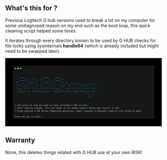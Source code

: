 ## What's this for ? 
Previous Logitech G hub versions used to break a lot on my computer for some undiagnosed reason on my end such as the boot loop, this quick cleaning script helped some times.

It iterates through every directory known to be used by G HUB checks for file locks using sysinternals **handle64** (which is already included but might need to be swapped later).


![Le skreept](https://github.com/Redrrx/LogitechGhubCleaner/blob/master/res/console.png?raw=true)



## Warranty
None, this deletes things related with G HUB use at your own RISK!


